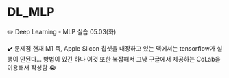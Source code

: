 # DL_MLP
✏️ Deep Learning - MLP 실습 05.03(화)

✔️ 문제점
현재 M1 즉, Apple Slicon 칩셋을 내장하고 있는 맥에서는 
tensorflow가 실행이 안된다... 방법이 있긴 하나 이것 또한 복잡해서
그냥 구글에서 제공하는 CoLab을 이용해서 작성함 😭
